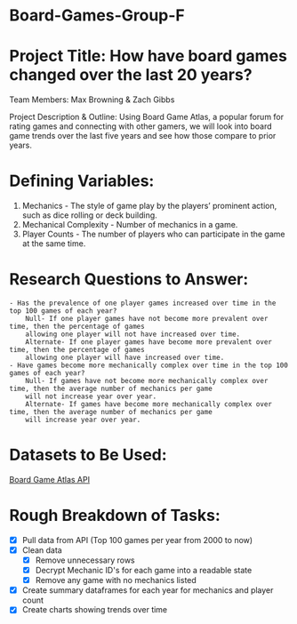 # Board-Games-Group-F

# Project Title: How have board games changed over the last 20 years?
Team Members: Max Browning & Zach Gibbs

Project Description & Outline: Using Board Game Atlas, a popular forum for rating games and connecting with other gamers, we will look into board game trends over the last five years and see how those compare to prior years.

# Defining Variables:
1. Mechanics - The style of game play by the players’ prominent action, such as dice rolling or deck building.
2. Mechanical Complexity - Number of mechanics in a game.
3. Player Counts - The number of players who can participate in the game at the same time.

# Research Questions to Answer:
	- Has the prevalence of one player games increased over time in the top 100 games of each year?
		Null- If one player games have not become more prevalent over time, then the percentage of games 
		allowing one player will not have increased over time.
		Alternate- If one player games have become more prevalent over time, then the percentage of games 
		allowing one player will have increased over time.
	- Have games become more mechanically complex over time in the top 100 games of each year?
		Null- If games have not become more mechanically complex over time, then the average number of mechanics per game 
		will not increase year over year.
		Alternate- If games have become more mechanically complex over time, then the average number of mechanics per game 
		will increase year over year.
# Datasets to Be Used:
[Board Game Atlas API](https://www.boardgameatlas.com/api/docs) 

# Rough Breakdown of Tasks:
- [x] Pull data from API (Top 100 games per year from 2000 to now)
- [x] Clean data
	- [x] Remove unnecessary rows
	- [x] Decrypt Mechanic ID's for each game into a readable state
	- [x] Remove any game with no mechanics listed
- [x] Create summary dataframes for each year for mechanics and player count
- [x] Create charts showing trends over time

